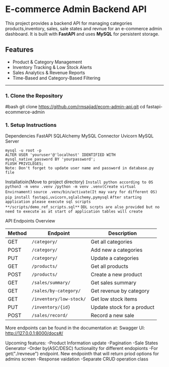 # E-commerce Admin Backend API

This project provides a backend API for managing categories products,inventory, sales, sale states and revnue for an e-commerce admin dashboard. 
It is built with **FastAPI** and uses **MySQL** for persistent storage.

##  Features

-  Product & Category Management
-  Inventory Tracking & Low Stock Alerts
-  Sales Analytics & Revenue Reports
-  Time-Based and Category-Based Filtering

---

### 1. Clone the Repository

#bash
git clone https://github.com/rmsajjad/ecom-admin-api.git
cd fastapi-ecommerce-admin


### 1. Setup Instructions
 Dependencies
    FastAPI
    SQLAlchemy
    MySQL Connector
    Uvicorn
    MySQL Server

    mysql -u root -p
    ALTER USER 'youruser'@'localhost' IDENTIFIED WITH mysql_native_password BY 'yourpassword';
    FLUSH PRIVILEGES;
    Note: Don't forget to update user name and password in database.py file

  Installatioin(Move to project directory)
    `Install python according to OS`
    `python3 -m venv .venv /python -m venv .venv(Create virtual Envirnament)` 
    `source .venv/bin/activate(It may vary for different OS)`
    `pip install fastapi,uvicorn,sqlalchemy,pymysql`
    `After starting application please execute sql scripts **/scripts/demo_ref_scripts.sql**`
    `DDL scrpts are also provided but no need to execute as at start of application tables will create`
    

API Endpoints Overview

| Method | Endpoint                | Description                |
| ------ | ----------------------- | -------------------------- |
| GET    | `/category/`            | Get all categories         |
| POST   | `/category/`            | Add new a categories       |
| PUT    | `/category/`            | Update a categories        |
| GET    | `/products/`            | Get all products           |
| POST   | `/products/`            | Create a new product       |
| GET    | `/sales/summary/`       | Get sales summary          |
| GET    | `/sales/by-category/`   | Get revenue by category    |
| GET    | `/inventory/low-stock/` | Get low stock items        |
| PUT    | `/inventory/{id}`       | Update stock for a product |
| POST   | `/sales/record/`        | Record a new sale          |

More endpoints can be found in the documentation at:
Swagger UI: http://127.0.0.1:8000/docs#/

Upcoming features:
-Product Information update
-Pagination
-Sale States Generator
-Order by(ASC/DESC) fuctionality for different endopionts
-For get("./revneue") endpoint. New endpointh that will return priod options for admins screen
-Response vaidation
-Separate CRUD operation class

